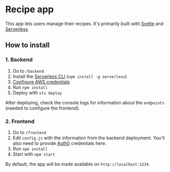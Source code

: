# Recipe app

This app lets users manage their recipes.
It's primarily built with [Svelte](https://svelte.dev/) and [Serverless](https://serverless.com/).

## How to install

### 1. Backend
1. Go to `/backend`
2. Install the [Serverless CLI](https://serverless.com/framework/docs/getting-started/) (`npm install -g serverless`)
3. [Configure AWS credentials](https://serverless.com/framework/docs/providers/aws/cli-reference/config-credentials/)
4. Run `npm install`
5. Deploy with `sls deploy`

After deploying, check the console logs for information about the `endpoints` (needed to configure the frontend).

### 2. Frontend
1. Go to `/frontend`
2. Edit `config.js` with the information from the backend deployment. You'll also need to provide [Auth0](https://auth0.com/) credentials here.
3. Run `npm install`
4. Start with `npm start`

By default, the app will be made available on `http://localhost:1234`.
